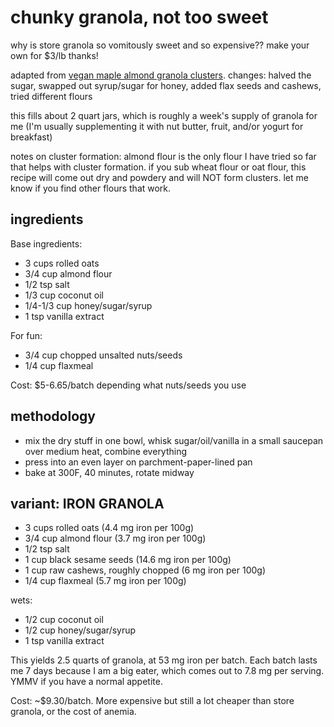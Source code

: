 # chunky granola, not too sweet

why is store granola so vomitously sweet and so expensive?? make your own for $3/lb thanks!

adapted from [vegan maple almond granola clusters](https://sallysbakingaddiction.com/maple-almond-granola-clusters-vegan/). 
changes: halved the sugar, swapped out syrup/sugar for honey, added flax seeds and cashews, tried different flours

this fills about 2 quart jars, which is roughly a week's supply of granola for me (I'm usually supplementing it with nut butter, fruit, and/or yogurt for breakfast)

notes on cluster formation: almond flour is the only flour I have tried so far that helps with cluster formation. if you sub wheat flour or oat flour, this recipe will come out dry and powdery and will NOT form clusters. let me know if you find other flours that work.

## ingredients
Base ingredients:
- 3 cups rolled oats
- 3/4 cup almond flour
- 1/2 tsp salt
- 1/3 cup coconut oil
- 1/4-1/3 cup honey/sugar/syrup
- 1 tsp vanilla extract

For fun:
- 3/4 cup chopped unsalted nuts/seeds
- 1/4 cup flaxmeal

Cost: $5-6.65/batch depending what nuts/seeds you use

## methodology
- mix the dry stuff in one bowl, whisk sugar/oil/vanilla in a small saucepan over medium heat, combine everything
- press into an even layer on parchment-paper-lined pan
- bake at 300F, 40 minutes, rotate midway

## variant: IRON GRANOLA
- 3 cups rolled oats (4.4 mg iron per 100g)
- 3/4 cup almond flour (3.7 mg iron per 100g)
- 1/2 tsp salt
- 1 cup black sesame seeds (14.6 mg iron per 100g)
- 1 cup raw cashews, roughly chopped (6 mg iron per 100g)
- 1/4 cup flaxmeal (5.7 mg iron per 100g)

wets:
- 1/2 cup coconut oil
- 1/2 cup honey/sugar/syrup
- 1 tsp vanilla extract

This yields 2.5 quarts of granola, at 53 mg iron per batch. Each batch lasts me 7 days because I am a big eater, which comes out to 7.8 mg per serving. YMMV if you have a normal appetite.

Cost: ~$9.30/batch. More expensive but still a lot cheaper than store granola, or the cost of anemia.
